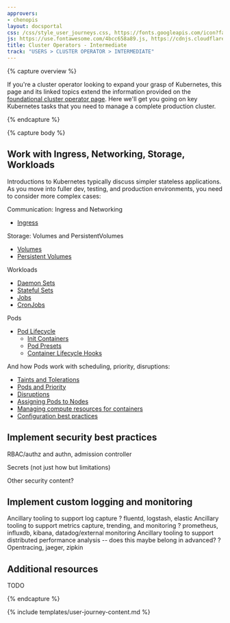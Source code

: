 ```yaml
---
approvers:
- chenopis
layout: docsportal
css: /css/style_user_journeys.css, https://fonts.googleapis.com/icon?family=Material+Icons
js: https://use.fontawesome.com/4bcc658a89.js, https://cdnjs.cloudflare.com/ajax/libs/prefixfree/1.0.7/prefixfree.min.js
title: Cluster Operators - Intermediate
track: "USERS > CLUSTER OPERATOR > INTERMEDIATE"
---
```


{% capture overview %}

If you're a cluster operator looking to expand your grasp of Kubernetes, this page and its linked topics extend the information provided on the [foundational cluster operator page](/docs/user-journeys/users/cluster-operator/foundational). Here we'll get you going on key Kubernetes tasks that you need to manage a complete production cluster.

{% endcapture %}

<!--
Intermediate
External services & Endpoints
Autoscaling, taints, and tolerations to limit/expose resources in a cluster
Ingress management
External service discovery mechanisms/service broker
Stateful sets, operators, Persistent Volume Claims
-->

{% capture body %}

## Work with Ingress, Networking, Storage, Workloads

Introductions to Kubernetes typically discuss simpler stateless applications. As you move into fuller dev, testing, and production environments, you need to consider more complex cases:

Communication: Ingress and Networking

* [Ingress](/docs/concepts/services-networking/ingress/)

Storage: Volumes and PersistentVolumes

* [Volumes](/docs/concepts/storage/volumes/)
* [Persistent Volumes](/docs/concepts/storage/persistent-volumes/)

Workloads

* [Daemon Sets](/docs/concepts/workloads/controllers/daemonset/)
* [Stateful Sets](/docs/concepts/workloads/controllers/statefulset/)
* [Jobs](/docs/concepts/workloads/controllers/jobs-run-to-completion/)
* [CronJobs](/docs/concepts/workloads/controllers/cron-jobs/)

Pods

* [Pod Lifecycle](/docs/concepts/workloads/pods/pod-lifecycle/)
  * [Init Containers](/docs/concepts/workloads/pods/init-containers/)
  * [Pod Presets](/docs/concepts/workloads/pods/podpreset/)
  * [Container Lifecycle Hooks](docs/concepts/containers/container-lifecycle-hooks/)

And how Pods work with scheduling, priority, disruptions:

* [Taints and Tolerations](/docs/concepts/configuration/taint-and-toleration/)
* [Pods and Priority](/docs/concepts/configuration/pod-priority-preemption/)
* [Disruptions](/docs/concepts/workloads/pods/disruptions/)
* [Assigning Pods to Nodes](docs/concepts/configuration/assign-pod-node/)
* [Managing compute resources for containers](docs/concepts/configuration/manage-compute-resources-container/)
* [Configuration best practices](docs/concepts/configuration/overview/)

## Implement security best practices

RBAC/authz and authn, admission controller

Secrets (not just how but limitations)

Other security content?

## Implement custom logging and monitoring

Ancillary tooling to support log capture
? fluentd, logstash, elastic
Ancillary tooling to support metrics capture, trending, and monitoring
? prometheus, influxdb, kibana, datadog/external monitoring
Ancillary tooling to support distributed performance analysis -- does this maybe belong in advanced?
? Opentracing, jaeger, zipkin

## Additional resources

TODO

{% endcapture %}

{% include templates/user-journey-content.md %}
